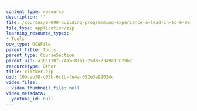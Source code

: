 ```yaml
---
content_type: resource
description: ''
file: /courses/6-090-building-programming-experience-a-lead-in-to-6-001-january-iap-2005/10bcab38c03b6c1bfe4a092e3a92024c_clicker.zip
file_type: application/zip
learning_resource_types:
- Tools
ocw_type: OCWFile
parent_title: Tools
parent_type: CourseSection
parent_uid: a361770f-74a5-81b1-25d8-23a9a1c629b2
resourcetype: Other
title: clicker.zip
uid: 10bcab38-c03b-6c1b-fe4a-092e3a92024c
video_files:
  video_thumbnail_file: null
video_metadata:
  youtube_id: null
---
```

